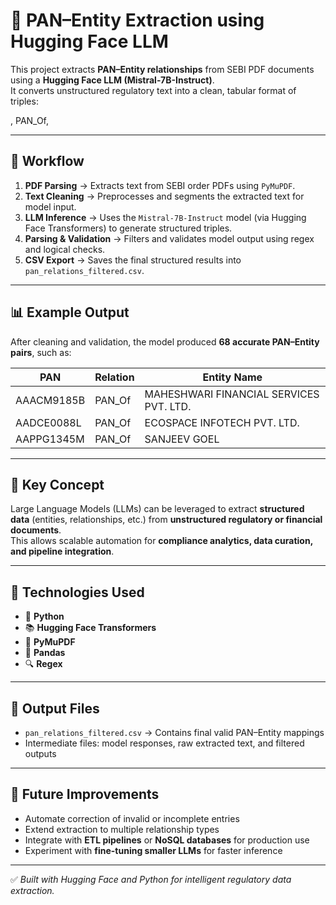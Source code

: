# 🧾 PAN–Entity Extraction using Hugging Face LLM

This project extracts **PAN–Entity relationships** from SEBI PDF documents using a **Hugging Face LLM (Mistral-7B-Instruct)**.  
It converts unstructured regulatory text into a clean, tabular format of triples:

<PAN>, PAN_Of, <Entity>

---

## 🚀 Workflow
1. **PDF Parsing** → Extracts text from SEBI order PDFs using `PyMuPDF`.
2. **Text Cleaning** → Preprocesses and segments the extracted text for model input.
3. **LLM Inference** → Uses the `Mistral-7B-Instruct` model (via Hugging Face Transformers) to generate structured triples.
4. **Parsing & Validation** → Filters and validates model output using regex and logical checks.
5. **CSV Export** → Saves the final structured results into `pan_relations_filtered.csv`.

---

## 📊 Example Output
After cleaning and validation, the model produced **68 accurate PAN–Entity pairs**, such as:

| PAN         | Relation | Entity Name                                  |
|--------------|-----------|---------------------------------------------|
| AAACM9185B   | PAN_Of    | MAHESHWARI FINANCIAL SERVICES PVT. LTD.     |
| AADCE0088L   | PAN_Of    | ECOSPACE INFOTECH PVT. LTD.                 |
| AAPPG1345M   | PAN_Of    | SANJEEV GOEL                                |

---

## 🧠 Key Concept
Large Language Models (LLMs) can be leveraged to extract **structured data** (entities, relationships, etc.) from **unstructured regulatory or financial documents**.  
This allows scalable automation for **compliance analytics, data curation, and pipeline integration**.

---

## 🧰 Technologies Used
- 🐍 **Python**
- 📚 **Hugging Face Transformers**
- 🧩 **PyMuPDF**
- 🧮 **Pandas**
- 🔍 **Regex**

---

## 📁 Output Files
- `pan_relations_filtered.csv` → Contains final valid PAN–Entity mappings  
- Intermediate files: model responses, raw extracted text, and filtered outputs

---

## 🔧 Future Improvements
- Automate correction of invalid or incomplete entries  
- Extend extraction to multiple relationship types  
- Integrate with **ETL pipelines** or **NoSQL databases** for production use  
- Experiment with **fine-tuning smaller LLMs** for faster inference

---

✅ *Built with Hugging Face and Python for intelligent regulatory data extraction.*
